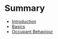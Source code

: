# Summary

* [Introduction](README.md)
* [Basics](chapter_1/Basics.md)
* [Occupant Behaviour](chapter_2/IntroOccupantBehaviour.md)
